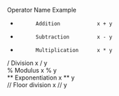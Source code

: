 
Operator	Name	            Example	

+	        Addition	        x + y	
-	        Subtraction	        x - y	
*	        Multiplication	    x * y	
/	        Division	        x / y	
%	        Modulus	            x % y	
**	        Exponentiation	    x ** y	
//	        Floor division	    x // y
